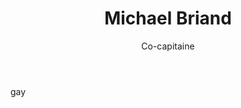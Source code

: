 ﻿---
tags:
 - team2015
title: Michael Briand
subtitle: Co-capitaine
picture: pictures/michael_briand.png
---

gay
